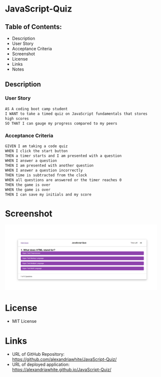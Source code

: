 # JavaScript-Quiz
## Table of Contents:

* Description 
* User Story
* Acceptance Criteria
* Screenshot
* License
* Links
* Notes

## Description


### User Story 
```
AS A coding boot camp student
I WANT to take a timed quiz on JavaScript fundamentals that stores high scores
SO THAT I can gauge my progress compared to my peers
```

### Acceptance Criteria

```
GIVEN I am taking a code quiz
WHEN I click the start button
THEN a timer starts and I am presented with a question
WHEN I answer a question
THEN I am presented with another question
WHEN I answer a question incorrectly
THEN time is subtracted from the clock
WHEN all questions are answered or the timer reaches 0
THEN the game is over
WHEN the game is over
THEN I can save my initials and my score
```


# Screenshot  
![JavaScript Quiz](./assets/javascriptquiz.PNG)

# License

* MIT License

# Links
* URL of GitHub Repository: https://github.com/alexandriawhite/JavaScript-Quiz/
* URL of deployed application: https://alexandriawhite.github.io/JavaScript-Quiz/
